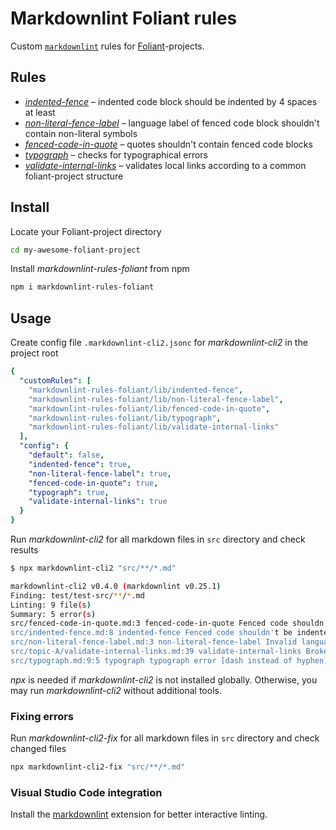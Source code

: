 # Markdownlint Foliant rules

Custom [`markdownlint`](https://github.com/DavidAnson/markdownlint) rules for [Foliant](https://foliant-docs.github.io/docs/)-projects.


## Rules

- [_indented-fence_](./lib/indented-fence.js) – indented code block should be indented by 4 spaces at least
- [_non-literal-fence-label_](./lib/non-literal-fence-label.js) – language label of fenced code block shouldn't contain non-literal symbols
- [_fenced-code-in-quote_](./lib/fenced-code-in-quote.js) – quotes shouldn't contain fenced code blocks
- [_typograph_](./lib/typograph.js) – checks for typographical errors
- [_validate-internal-links_](./lib/validate-internal-links.js) – validates local links according to a common foliant-project structure

## Install

Locate your Foliant-project directory

```bash
cd my-awesome-foliant-project
```

Install _markdownlint-rules-foliant_ from npm

```bash
npm i markdownlint-rules-foliant
```

## Usage

Create config file `.markdownlint-cli2.jsonc` for _markdownlint-cli2_ in the project root

```yaml
{
  "customRules": [
    "markdownlint-rules-foliant/lib/indented-fence",
    "markdownlint-rules-foliant/lib/non-literal-fence-label",
    "markdownlint-rules-foliant/lib/fenced-code-in-quote",
    "markdownlint-rules-foliant/lib/typograph",
    "markdownlint-rules-foliant/lib/validate-internal-links"
  ],
  "config": {
    "default": false,
    "indented-fence": true,
    "non-literal-fence-label": true,
    "fenced-code-in-quote": true,
    "typograph": true,
    "validate-internal-links": true
  }
}
```

Run _markdownlint-cli2_ for all markdown files in `src` directory and check results

```bash
$ npx markdownlint-cli2 "src/**/*.md"

markdownlint-cli2 v0.4.0 (markdownlint v0.25.1)
Finding: test/test-src/**/*.md
Linting: 9 file(s)
Summary: 5 error(s)
src/fenced-code-in-quote.md:3 fenced-code-in-quote Fenced code shouldn't be in quote
src/indented-fence.md:8 indented-fence Fenced code shouldn't be indented by 1 to 3 spaces [Context: " ```python"]
src/non-literal-fence-label.md:3 non-literal-fence-label Invalid language label in fenced code block
src/topic-A/validate-internal-links.md:39 validate-internal-links Broken link [file does not exist] [Context: "adjacent-document"]
src/typograph.md:9:5 typograph typograph error [dash instead of hyphen]
```
_npx_ is needed if _markdownlint-cli2_ is not installed globally.
Otherwise, you may run _markdownlint-cli2_ without additional tools.

### Fixing errors

Run _markdownlint-cli2-fix_ for all markdown files in `src` directory and check changed files

```bash
npx markdownlint-cli2-fix "src/**/*.md"
```

### Visual Studio Code integration

Install the [markdownlint](https://marketplace.visualstudio.com/items?itemName=DavidAnson.vscode-markdownlint) extension for better interactive linting.


